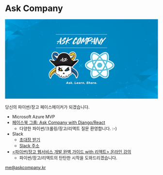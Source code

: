 # Ask Company

![](https://github.com/allieus/allieus/raw/master/assets/profile01.jpg)

당신의 파이썬/장고 페이스메이커가 되겠습니다.

+ Microsoft Azure MVP
+ [페이스북 그룹: Ask Company with Django/React](https://www.facebook.com/groups/askdjango)
    - 다양한 파이썬/크롤링/장고/리액트 질문 환영합니다. :-)
+ Slack
    - [초대장 받기](https://askcompany-kr.slack.com/join/shared_invite/zt-dyljnuxh-s_IBU5G42JCPWpDlmAgwuA)
    - [Slack 주소](https://askcompany-kr.slack.com/)
+ [<파이썬/장고 웹서비스 개발 완벽 가이드 with 리액트> 온라인 강의](https://www.inflearn.com/course/파이썬-장고-웹서비스?inst=6a0dda6d)
    - 파이썬/장고/리액트의 탄탄한 시작을 도와드리겠습니다.

me@askcompany.kr


